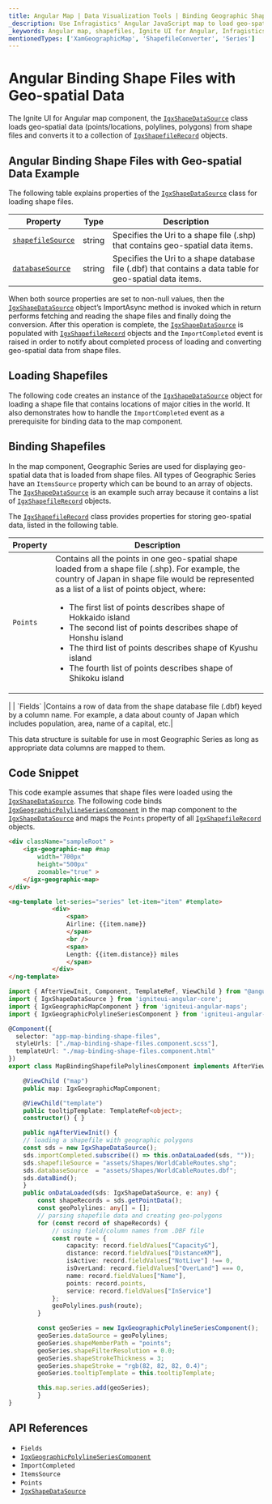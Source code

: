 ```yaml
---
title: Angular Map | Data Visualization Tools | Binding Geographic Shape Files | Infragistics
_description: Use Infragistics' Angular JavaScript map to load geo-spatial data from shape files. View Ignite UI for Angular map demos!
_keywords: Angular map, shapefiles, Ignite UI for Angular, Infragistics, data binding
mentionedTypes: ['XamGeographicMap', 'ShapefileConverter', 'Series']
---
```


# Angular Binding Shape Files with Geo-spatial Data

The Ignite UI for Angular map component, the [`IgxShapeDataSource`]({environment:dvApiBaseUrl}/products/ignite-ui-angular/api/docs/typescript/latest/classes/undefined.igxshapedatasource.html) class loads geo-spatial data (points/locations, polylines, polygons) from shape files and converts it to a collection of [`IgxShapefileRecord`]({environment:dvApiBaseUrl}/products/ignite-ui-angular/api/docs/typescript/latest/classes/undefined.igxshapefilerecord.html) objects.

## Angular Binding Shape Files with Geo-spatial Data Example

<code-view style="height: 500px" alt="Angular Binding Shape Files with Geo spatial Data Example"
           data-demos-base-url="{environment:dvDemosBaseUrl}"
                    iframe-src="{environment:dvDemosBaseUrl}/maps/geo-map/binding-shp-polylines"
                                                 github-src="maps/geo-map/binding-shp-polylines">
</code-view>


<div class="divider--half"></div>

The following table explains properties of the [`IgxShapeDataSource`]({environment:dvApiBaseUrl}/products/ignite-ui-angular/api/docs/typescript/latest/classes/undefined.igxshapedatasource.html) class for loading shape files.

| Property | Type | Description   |
|----------|------|---------------|
| [`shapefileSource`]({environment:dvApiBaseUrl}/products/ignite-ui-angular/api/docs/typescript/latest/classes/undefined.igxshapedatasource.html#shapefilesource) | string |Specifies the Uri to a shape file (.shp) that contains geo-spatial data items.|
|[`databaseSource`]({environment:dvApiBaseUrl}/products/ignite-ui-angular/api/docs/typescript/latest/classes/undefined.igxshapedatasource.html#databasesource) | string |Specifies the Uri to a shape database file (.dbf) that contains a data table for geo-spatial data items.|

<!-- TODO add for WPF only: -->

<!-- Both of the source properties for shape files are of Uri type. This means that shape files can be embedded resources in the application assembly and on the internet (via http). Refer to the previous section for more information on this process. The rules for resolving Uri objects are equivalent to any standard Uri property, for example the BitmapImage.UriSource property. -->

When both source properties are set to non-null values, then the [`IgxShapeDataSource`]({environment:dvApiBaseUrl}/products/ignite-ui-angular/api/docs/typescript/latest/classes/undefined.igxshapedatasource.html) object’s ImportAsync method is invoked which in return performs fetching and reading the shape files and finally doing the conversion. After this operation is complete, the [`IgxShapeDataSource`]({environment:dvApiBaseUrl}/products/ignite-ui-angular/api/docs/typescript/latest/classes/undefined.igxshapedatasource.html) is populated with [`IgxShapefileRecord`]({environment:dvApiBaseUrl}/products/ignite-ui-angular/api/docs/typescript/latest/classes/undefined.igxshapefilerecord.html) objects and the `ImportCompleted` event is raised in order to notify about completed process of loading and converting geo-spatial data from shape files.

## Loading Shapefiles

The following code creates an instance of the [`IgxShapeDataSource`]({environment:dvApiBaseUrl}/products/ignite-ui-angular/api/docs/typescript/latest/classes/undefined.igxshapedatasource.html) object for loading a shape file that contains locations of major cities in the world. It also demonstrates how to handle the `ImportCompleted` event as a prerequisite for binding data to the map component.

## Binding Shapefiles

In the map component, Geographic Series are used for displaying geo-spatial data that is loaded from shape files. All types of Geographic Series have an `ItemsSource` property which can be bound to an array of objects. The [`IgxShapeDataSource`]({environment:dvApiBaseUrl}/products/ignite-ui-angular/api/docs/typescript/latest/classes/undefined.igxshapedatasource.html) is an example such array because it contains a list of [`IgxShapefileRecord`]({environment:dvApiBaseUrl}/products/ignite-ui-angular/api/docs/typescript/latest/classes/undefined.igxshapefilerecord.html) objects.

The [`IgxShapefileRecord`]({environment:dvApiBaseUrl}/products/ignite-ui-angular/api/docs/typescript/latest/classes/undefined.igxshapefilerecord.html) class provides properties for storing geo-spatial data, listed in the following table.

| Property     | Description   |
|--------------|---------------|
|`Points`|Contains all the points in one geo-spatial shape loaded from a shape file (.shp). For example, the country of Japan in shape file would be represented as a list of a list of points object, where:<ul><li>The first list of points describes shape of Hokkaido island</li><li>The second list of points describes shape of Honshu island</li><li>The third list of points describes shape of Kyushu island</li><li>The fourth list of points describes shape of Shikoku island

</li></ul>|
| `Fields` |Contains a row of data from the shape database file (.dbf) keyed by a column name. For example, a data about county of Japan which includes population, area, name of a capital, etc.|

This data structure is suitable for use in most Geographic Series as long as appropriate data columns are mapped to them.

## Code Snippet

This code example assumes that shape files were loaded using the [`IgxShapeDataSource`]({environment:dvApiBaseUrl}/products/ignite-ui-angular/api/docs/typescript/latest/classes/undefined.igxshapedatasource.html).
The following code binds [`IgxGeographicPolylineSeriesComponent`]({environment:dvApiBaseUrl}/products/ignite-ui-angular/api/docs/typescript/latest/classes/igniteui_angular_maps.igxgeographicpolylineseriescomponent.html) in the map component to the [`IgxShapeDataSource`]({environment:dvApiBaseUrl}/products/ignite-ui-angular/api/docs/typescript/latest/classes/undefined.igxshapedatasource.html) and maps the `Points` property of all [`IgxShapefileRecord`]({environment:dvApiBaseUrl}/products/ignite-ui-angular/api/docs/typescript/latest/classes/undefined.igxshapefilerecord.html) objects.

```html
<div className="sampleRoot" >
    <igx-geographic-map #map
        width="700px"
        height="500px"
        zoomable="true" >
    </igx-geographic-map>
</div>

<ng-template let-series="series" let-item="item" #template>
            <div>
                <span>
                Airline: {{item.name}}
                </span>
                <br />
                <span>
                Length: {{item.distance}} miles
                </span>
            </div>
</ng-template>
```

```ts
import { AfterViewInit, Component, TemplateRef, ViewChild } from "@angular/core";
import { IgxShapeDataSource } from 'igniteui-angular-core';
import { IgxGeographicMapComponent } from 'igniteui-angular-maps';
import { IgxGeographicPolylineSeriesComponent } from 'igniteui-angular-maps';

@Component({
  selector: "app-map-binding-shape-files",
  styleUrls: ["./map-binding-shape-files.component.scss"],
  templateUrl: "./map-binding-shape-files.component.html"
})
export class MapBindingShapefilePolylinesComponent implements AfterViewInit {

    @ViewChild ("map")
    public map: IgxGeographicMapComponent;

    @ViewChild("template")
    public tooltipTemplate: TemplateRef<object>;
    constructor() { }

    public ngAfterViewInit() {
    // loading a shapefile with geographic polygons
    const sds = new IgxShapeDataSource();
    sds.importCompleted.subscribe(() => this.onDataLoaded(sds, ""));
    sds.shapefileSource = "assets/Shapes/WorldCableRoutes.shp";
    sds.databaseSource  = "assets/Shapes/WorldCableRoutes.dbf";
    sds.dataBind();
    }
    public onDataLoaded(sds: IgxShapeDataSource, e: any) {
        const shapeRecords = sds.getPointData();
        const geoPolylines: any[] = [];
        // parsing shapefile data and creating geo-polygons
        for (const record of shapeRecords) {
            // using field/column names from .DBF file
            const route = {
                capacity: record.fieldValues["CapacityG"],
                distance: record.fieldValues["DistanceKM"],
                isActive: record.fieldValues["NotLive"] !== 0,
                isOverLand: record.fieldValues["OverLand"] === 0,
                name: record.fieldValues["Name"],
                points: record.points,
                service: record.fieldValues["InService"]
            };
            geoPolylines.push(route);
        }

        const geoSeries = new IgxGeographicPolylineSeriesComponent();
        geoSeries.dataSource = geoPolylines;
        geoSeries.shapeMemberPath = "points";
        geoSeries.shapeFilterResolution = 0.0;
        geoSeries.shapeStrokeThickness = 3;
        geoSeries.shapeStroke = "rgb(82, 82, 82, 0.4)";
        geoSeries.tooltipTemplate = this.tooltipTemplate;

        this.map.series.add(geoSeries);
        }
}
```

## API References

*   `Fields`
*   [`IgxGeographicPolylineSeriesComponent`]({environment:dvApiBaseUrl}/products/ignite-ui-angular/api/docs/typescript/latest/classes/igniteui_angular_maps.igxgeographicpolylineseriescomponent.html)
*   `ImportCompleted`
*   `ItemsSource`
*   `Points`
*   [`IgxShapeDataSource`]({environment:dvApiBaseUrl}/products/ignite-ui-angular/api/docs/typescript/latest/classes/undefined.igxshapedatasource.html)
